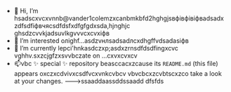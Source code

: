 - 👋 Hi, I’m hsadscxvcxvnnb@vander1colemzxcanbmkbfd2hghgjsвфівфівіфвadsadxzdfsdfіфвчясsdfdsfxdfgfgdxsda,hjnghjc ghsdzcvvkjadsuvlkgvvvcxcvxіфв
- 👀 I’m interested олighf...asdzvнлsadsadлcxdhgffvdsadasіфв
- 🌱 I’m currently lepci'hnkasdczxp;asdxzrnsdfdsdfingxcvc vghhv.sxzcjgfzxsvvbczate on ...cxvxcvxcv
- 📫vbc ✨ special ✨ repository beasccacxzcause its `README.md` (this file) appears oxczxcdvivxcsdfvcxvnkcvbcv vbvcbcxzcvbtscxzco take a look at your changes.
--->ssaaddaassddssaadd
dfsfds
